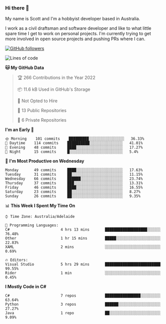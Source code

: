 ### Hi there 👋

My name is Scott and I'm a hobbyist developer based in Australia.

I work as a civil draftsman and software developer and like to what little spare time I get to work on personal projects. I'm currently trying to get more involved in open source projects and pushing PRs where I can. 

[![GitHub followers](https://img.shields.io/github/followers/puppetsw?label=Follow&style=social)](https://github.com/puppetsw?tab=followers)

<!--START_SECTION:waka-->
![Lines of code](https://img.shields.io/badge/From%20Hello%20World%20I%27ve%20Written-9%20Thousand%20lines%20of%20code-blue)

**🐱 My GitHub Data** 

> 🏆 266 Contributions in the Year 2022
 > 
> 📦 11.6 kB Used in GitHub's Storage 
 > 
> 🚫 Not Opted to Hire
 > 
> 📜 13 Public Repositories 
 > 
> 🔑 6 Private Repositories  
 > 
**I'm an Early 🐤** 

```text
🌞 Morning    101 commits    █████████░░░░░░░░░░░░░░░░   36.33% 
🌆 Daytime    114 commits    ██████████░░░░░░░░░░░░░░░   41.01% 
🌃 Evening    48 commits     ████░░░░░░░░░░░░░░░░░░░░░   17.27% 
🌙 Night      15 commits     █░░░░░░░░░░░░░░░░░░░░░░░░   5.4%

```
📅 **I'm Most Productive on Wednesday** 

```text
Monday       49 commits     ████░░░░░░░░░░░░░░░░░░░░░   17.63% 
Tuesday      31 commits     ██░░░░░░░░░░░░░░░░░░░░░░░   11.15% 
Wednesday    66 commits     ██████░░░░░░░░░░░░░░░░░░░   23.74% 
Thursday     37 commits     ███░░░░░░░░░░░░░░░░░░░░░░   13.31% 
Friday       46 commits     ████░░░░░░░░░░░░░░░░░░░░░   16.55% 
Saturday     23 commits     ██░░░░░░░░░░░░░░░░░░░░░░░   8.27% 
Sunday       26 commits     ██░░░░░░░░░░░░░░░░░░░░░░░   9.35%

```


📊 **This Week I Spent My Time On** 

```text
⌚︎ Time Zone: Australia/Adelaide

💬 Programming Languages: 
C#                       4 hrs 13 mins       ███████████████████░░░░░░   76.48% 
Other                    1 hr 15 mins        █████░░░░░░░░░░░░░░░░░░░░   22.83% 
XAML                     2 mins              ░░░░░░░░░░░░░░░░░░░░░░░░░   0.69%

🔥 Editors: 
Visual Studio            5 hrs 29 mins       █████████████████████████   99.55% 
Rider                    1 min               ░░░░░░░░░░░░░░░░░░░░░░░░░   0.45%

```

**I Mostly Code in C#** 

```text
C#                       7 repos             ████████████████░░░░░░░░░   63.64% 
Python                   3 repos             ██████░░░░░░░░░░░░░░░░░░░   27.27% 
Java                     1 repo              ██░░░░░░░░░░░░░░░░░░░░░░░   9.09%

```



<!--END_SECTION:waka-->

<!--
**puppetsw/puppetsw** is a ✨ _special_ ✨ repository because its `README.md` (this file) appears on your GitHub profile.

Here are some ideas to get you started:

- 🔭 I’m currently working on ...
- 🌱 I’m currently learning ...
- 👯 I’m looking to collaborate on ...
- 🤔 I’m looking for help with ...
- 💬 Ask me about ...
- 📫 How to reach me: ...
- 😄 Pronouns: ...
- ⚡ Fun fact: ...
-->
